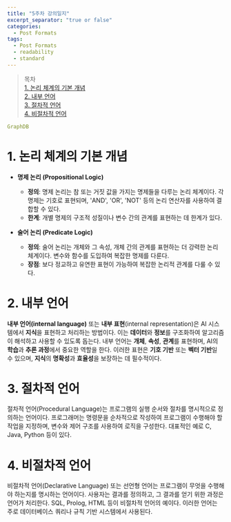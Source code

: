 ```yaml
---
title: "5주차 강의일지"
excerpt_separator: "true or false"
categories:
  - Post Formats
tags:
  - Post Formats
  - readability
  - standard
---
```


> 목차  
> [1. 논리 체계의 기본 개념](#1-논리-체계의-기본-개념)  
> [2. 내부 언어](#2-내부-언어)  
> [3. 절차적 언어](#3-절차적-언어)  
> [4. 비절차적 언어](#4-비절차적-언어)   

```yaml
GraphDB
```
  
# 1. 논리 체계의 기본 개념  
- **명제 논리 (Propositional Logic)**
  - **정의**: 명제 논리는 참 또는 거짓 값을 가지는 명제들을 다루는 논리 체계이다. 각 명제는 기호로 표현되며, 'AND', 'OR', 'NOT' 등의 논리 연산자를 사용하여 결합할 수 있다.
  - **한계**: 개별 명제의 구조적 성질이나 변수 간의 관계를 표현하는 데 한계가 있다.

- **술어 논리 (Predicate Logic)**
  - **정의**: 술어 논리는 개체와 그 속성, 개체 간의 관계를 표현하는 더 강력한 논리 체계이다. 변수와 함수를 도입하여 복잡한 명제를 다룬다.
  - **장점**: 보다 정교하고 유연한 표현이 가능하여 복잡한 논리적 관계를 다룰 수 있다.

# 2. 내부 언어
**내부 언어(internal language)** 또는 **내부 표현**(internal representation)은 AI 시스템에서 **지식**을 표현하고 처리하는 방법이다. 이는 **데이터**와 **정보**를 구조화하여 알고리즘이 해석하고 사용할 수 있도록 돕는다. 내부 언어는 **개체**, **속성**, **관계**를 표현하며, AI의 **학습**과 **추론 과정**에서 중요한 역할을 한다. 이러한 표현은 **기호 기반** 또는 **벡터 기반**일 수 있으며, **지식**의 **명확성**과 **효율성**을 보장하는 데 필수적이다.

# 3. 절차적 언어
절차적 언어(Procedural Language)는 프로그램의 실행 순서와 절차를 명시적으로 정의하는 언어이다. 프로그래머는 명령문을 순차적으로 작성하여 프로그램이 수행해야 할 작업을 지정하며, 변수와 제어 구조를 사용하여 로직을 구성한다. 대표적인 예로 C, Java, Python 등이 있다.

# 4. 비절차적 언어
비절차적 언어(Declarative Language) 또는 선언형 언어는 프로그램이 무엇을 수행해야 하는지를 명시하는 언어이다. 사용자는 결과를 정의하고, 그 결과를 얻기 위한 과정은 언어가 처리한다. SQL, Prolog, HTML 등이 비절차적 언어의 예이다. 이러한 언어는 주로 데이터베이스 쿼리나 규칙 기반 시스템에서 사용된다.
